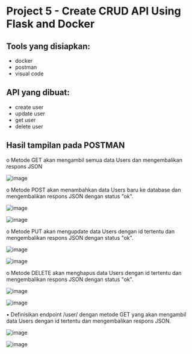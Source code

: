 # Project 5 - Create CRUD API Using Flask and Docker

## Tools yang disiapkan:

- docker
- postman
- visual code

## API yang dibuat:

- create user
- update user
- get user
- delete user

## Hasil tampilan pada POSTMAN

o	Metode GET akan mengambil semua data Users dan mengembalikan respons JSON

![image](https://github.com/dzzzzrca/project5/assets/153365739/87a2b757-bb53-46c1-b2e3-bc72b4132d13)


o	Metode POST akan menambahkan data Users baru ke database dan mengembalikan respons JSON dengan status "ok".

![image](https://github.com/dzzzzrca/project5/assets/153365739/71d4209b-a337-4c27-a1ae-c9fd9cdd6e08)

![image](https://github.com/dzzzzrca/project5/assets/153365739/192c6c2d-368f-4617-9c3a-427c42e4fcd6)


o	Metode PUT akan mengupdate data Users dengan id tertentu dan mengembalikan respons JSON dengan status "ok".

![image](https://github.com/dzzzzrca/project5/assets/153365739/b303d494-0470-48a8-af76-1b78537ed06f)

![image](https://github.com/dzzzzrca/project5/assets/153365739/a305ec50-bfff-4edd-a7aa-87209af09d49)


o	Metode DELETE akan menghapus data Users dengan id tertentu dan mengembalikan respons JSON dengan status "ok".

![image](https://github.com/dzzzzrca/project5/assets/153365739/9c5689f7-c6cd-441d-ac25-7da854bc8f43)

![image](https://github.com/dzzzzrca/project5/assets/153365739/6dfe0170-614b-4934-9b84-e5935f202f90)


•	Definisikan endpoint /user/<id> dengan metode GET yang akan mengambil data Users dengan id tertentu dan mengembalikan respons JSON.

![image](https://github.com/dzzzzrca/project5/assets/153365739/8a5ad660-ae3c-47fc-9861-3c772be89da3)

![image](https://github.com/dzzzzrca/project5/assets/153365739/e76e2e41-ae12-4ab5-8073-363e2a848a3f)
